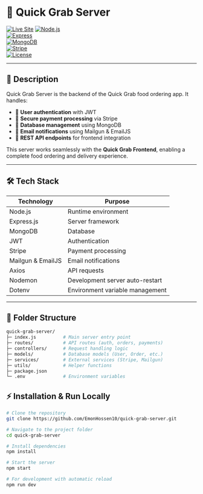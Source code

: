 # 🚀 Quick Grab Server

[![Live Site](https://img.shields.io/badge/Live_Site-Quick_Grab-8A2BE2?style=for-the-badge&logo=vercel)](https://quick-grab-frontend.vercel.app/)
[![Node.js](https://img.shields.io/badge/Node.js-18.x-green?style=for-the-badge&logo=node.js)](https://nodejs.org/)  
[![Express](https://img.shields.io/badge/Express-4.19.2-black?style=for-the-badge)](https://expressjs.com/)  
[![MongoDB](https://img.shields.io/badge/MongoDB-6.8.0-green?style=for-the-badge&logo=mongodb)](https://www.mongodb.com/)  
[![Stripe](https://img.shields.io/badge/Stripe-18.3.0-blue?style=for-the-badge&logo=stripe)](https://stripe.com/)  
[![License](https://img.shields.io/badge/License-ISC-blue?style=for-the-badge)](LICENSE)

---

## 📝 Description

Quick Grab Server is the backend of the Quick Grab food ordering app. It handles:  

- 🔹 **User authentication** with JWT  
- 🔹 **Secure payment processing** via Stripe  
- 🔹 **Database management** using MongoDB  
- 🔹 **Email notifications** using Mailgun & EmailJS  
- 🔹 **REST API endpoints** for frontend integration  

This server works seamlessly with the **Quick Grab Frontend**, enabling a complete food ordering and delivery experience.

---

## 🛠 Tech Stack

| Technology | Purpose |
|------------|---------|
| Node.js    | Runtime environment |
| Express.js | Server framework |
| MongoDB    | Database |
| JWT        | Authentication |
| Stripe     | Payment processing |
| Mailgun & EmailJS | Email notifications |
| Axios      | API requests |
| Nodemon    | Development server auto-restart |
| Dotenv     | Environment variable management |

---

## 📁 Folder Structure
```bash
quick-grab-server/
├─ index.js          # Main server entry point
├─ routes/           # API routes (auth, orders, payments)
├─ controllers/      # Request handling logic
├─ models/           # Database models (User, Order, etc.)
├─ services/         # External services (Stripe, Mailgun)
├─ utils/            # Helper functions
├─ package.json
└─ .env              # Environment variables
```

## ⚡ Installation & Run Locally

```bash
# Clone the repository
git clone https://github.com/EmonHossen10/quick-grab-server.git

# Navigate to the project folder
cd quick-grab-server

# Install dependencies
npm install

# Start the server
npm start

# For development with automatic reload
npm run dev
